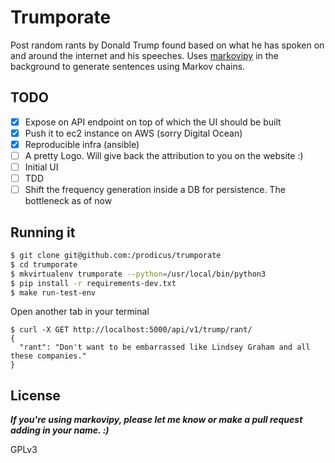 # Trumporate

Post random rants by Donald Trump found based on what he has spoken on and around the internet and his speeches. Uses
[markovipy](https://github.com/prodicus/markovipy) in the background to generate sentences using Markov chains.

## TODO

- [x] Expose on API endpoint on top of which the UI should be built
- [x] Push it to ec2 instance on AWS (sorry Digital Ocean)
- [x] Reproducible infra (ansible)
- [ ] A pretty Logo. Will give back the attribution to you on the website :)
- [ ] Initial UI
- [ ] TDD
- [ ] Shift the frequency generation inside a DB for persistence. The bottleneck as of now

## Running it

```bash
$ git clone git@github.com:/prodicus/trumporate
$ cd trumporate
$ mkvirtualenv trumporate --python=/usr/local/bin/python3
$ pip install -r requirements-dev.txt
$ make run-test-env
```

Open another tab in your terminal

```
$ curl -X GET http://localhost:5000/api/v1/trump/rant/
{
  "rant": "Don't want to be embarrassed like Lindsey Graham and all these companies."
}
```

## License

***If you're using markovipy, please let me know or make a pull
request adding in your name. :)***

GPLv3